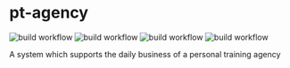 # pt-agency
![build workflow](https://github.com/vondacho/pt-agency/actions/workflows/booking.yml/badge.svg)
![build workflow](https://github.com/vondacho/pt-agency/actions/workflows/shopping.yml/badge.svg)
![build workflow](https://github.com/vondacho/pt-agency/actions/workflows/customer.yml/badge.svg)
![build workflow](https://github.com/vondacho/pt-agency/actions/workflows/invoicing.yml/badge.svg)

A system which supports the daily business of a personal training agency
